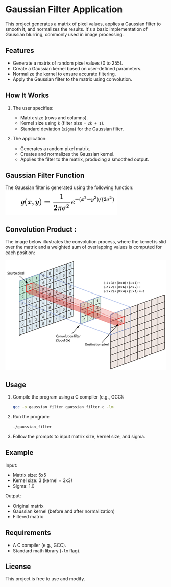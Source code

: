# Gaussian Filter Application

This project generates a matrix of pixel values, applies a Gaussian filter to smooth it, and normalizes the results. It's a basic implementation of Gaussian blurring, commonly used in image processing.

## Features

- Generate a matrix of random pixel values (0 to 255).
- Create a Gaussian kernel based on user-defined parameters.
- Normalize the kernel to ensure accurate filtering.
- Apply the Gaussian filter to the matrix using convolution.

## How It Works

1. The user specifies:
   - Matrix size (rows and columns).
   - Kernel size using `k` (filter size = `2k + 1`).
   - Standard deviation (`sigma`) for the Gaussian filter.

2. The application:
   - Generates a random pixel matrix.
   - Creates and normalizes the Gaussian kernel.
   - Applies the filter to the matrix, producing a smoothed output.

## Gaussian Filter Function

The Gaussian filter is generated using the following function:
![Convolution Example](Gaussian_function.png)

## Convolution Product :

The image below illustrates the convolution process, where the kernel is slid over the matrix and a weighted sum of overlapping values is computed for each position:

![Convolution Process](convolution_product.png)

## Usage

1. Compile the program using a C compiler (e.g., GCC):
   ```bash
   gcc -o gaussian_filter gaussian_filter.c -lm
   ```

2. Run the program:
   ```bash
   ./gaussian_filter
   ```

3. Follow the prompts to input matrix size, kernel size, and sigma.

## Example

Input:
- Matrix size: 5x5
- Kernel size: 3 (kernel = 3x3)
- Sigma: 1.0

Output:
- Original matrix
- Gaussian kernel (before and after normalization)
- Filtered matrix

## Requirements

- A C compiler (e.g., GCC).
- Standard math library (`-lm` flag).

## License

This project is free to use and modify.

